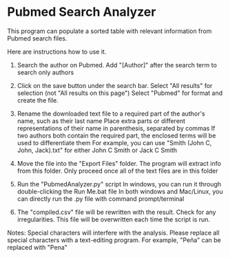 # Pubmed Search Analyzer
 
This program can populate a sorted table with relevant information from Pubmed search files.

Here are instructions how to use it.
1. Search the author on Pubmed. Add "[Author]" after the search term to search only authors
2. Click on the save button under the search bar.
	Select "All results" for selection (not "All results on this page")
	Select "Pubmed" for format and create the file.
3. Rename the downloaded text file to a required part of the author's name, such as their last name
	Place extra parts or different representations of their name in parenthesis, separated by commas
	If two authors both contain the required part, the enclosed terms will be used to differentiate them
	For example, you can use "Smith (John C, John, Jack).txt" for either John C Smith or Jack C Smith

4. Move the file into the "Export Files" folder. The program will extract info from this folder.
	Only proceed once all of the text files are in this folder

6. Run the "PubmedAnalyzer.py" script
	In windows, you can run it through double-clicking the Run Me.bat file
	In both windows and Mac/Linux, you can directly run the .py file with command prompt/terminal
7. The "compiled.csv" file will be rewritten with the result. Check for any irregularities.
	This file will be overwritten each time the script is run.

Notes: Special characters will interfere with the analysis. Please replace all special characters
with a text-editing program. For example, "Peña" can be replaced with "Pena"
